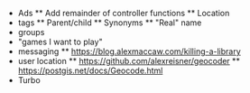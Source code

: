 * Ads
** Add remainder of controller functions
** Location
* tags
** Parent/child
** Synonyms
** "Real" name
* groups
* "games I want to play"
* messaging
** https://blog.alexmaccaw.com/killing-a-library
* user location
** https://github.com/alexreisner/geocoder
** https://postgis.net/docs/Geocode.html
* Turbo